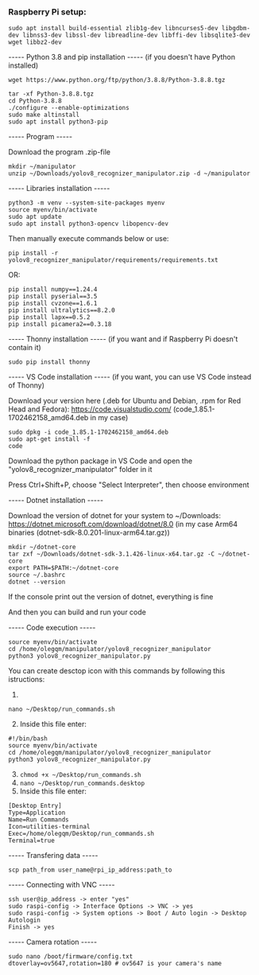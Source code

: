 ### Raspberry Pi setup:

```
sudo apt install build-essential zlib1g-dev libncurses5-dev libgdbm-dev libnss3-dev libssl-dev libreadline-dev libffi-dev libsqlite3-dev wget libbz2-dev
```

----- Python 3.8 and pip installation ----- (if you doesn't have Python installed)

```
wget https://www.python.org/ftp/python/3.8.8/Python-3.8.8.tgz
```

```
tar -xf Python-3.8.8.tgz
cd Python-3.8.8
./configure --enable-optimizations
sudo make altinstall
sudo apt install python3-pip
```

----- Program -----

Download the program .zip-file

```
mkdir ~/manipulator
unzip ~/Downloads/yolov8_recognizer_manipulator.zip -d ~/manipulator
```

----- Libraries installation -----

```
python3 -m venv --system-site-packages myenv
source myenv/bin/activate
sudo apt update
sudo apt install python3-opencv libopencv-dev
```

Then manually execute commands below or use:
```
pip install -r yolov8_recognizer_manipulator/requirements/requirements.txt
```

OR:

```
pip install numpy==1.24.4
pip install pyserial==3.5
pip install cvzone==1.6.1
pip install ultralytics==8.2.0
pip install lapx==0.5.2
pip install picamera2==0.3.18
```

----- Thonny installation ----- (if you want and if Raspberry Pi doesn't contain it)

```
sudo pip install thonny
```

----- VS Code installation ----- (if you want, you can use VS Code instead of Thonny)

Download your version here (.deb for Ubuntu and Debian, .rpm for Red Head and Fedora):
https://code.visualstudio.com/ (code_1.85.1-1702462158_amd64.deb in my case)

```
sudo dpkg -i code_1.85.1-1702462158_amd64.deb
sudo apt-get install -f
code
```

Download the python package in VS Code and open the "yolov8_recognizer_manipulator" folder in it

Press Ctrl+Shift+P, choose "Select Interpreter", then choose environment

----- Dotnet installation -----

Download the version of dotnet for your system to ~/Downloads: https://dotnet.microsoft.com/download/dotnet/8.0
(in my case Arm64 binaries (dotnet-sdk-8.0.201-linux-arm64.tar.gz))

```
mkdir ~/dotnet-core
tar zxf ~/Downloads/dotnet-sdk-3.1.426-linux-x64.tar.gz -C ~/dotnet-core
export PATH=$PATH:~/dotnet-core
source ~/.bashrc
dotnet --version
```

If the console print out the version of dotnet, everything is fine

And then you can build and run your code

----- Code execution -----

```
source myenv/bin/activate
cd /home/olegqm/manipulator/yolov8_recognizer_manipulator
python3 yolov8_recognizer_manipulator.py
```

You can create desctop icon with this commands by following this istructions:

1)
```
nano ~/Desktop/run_commands.sh
```
2) Inside this file enter:

```
#!/bin/bash
source myenv/bin/activate
cd /home/olegqm/manipulator/yolov8_recognizer_manipulator
python3 yolov8_recognizer_manipulator.py
```

3) ```chmod +x ~/Desktop/run_commands.sh```
4) ```nano ~/Desktop/run_commands.desktop```
5) Inside this file enter:

```
[Desktop Entry]
Type=Application
Name=Run Commands
Icon=utilities-terminal
Exec=/home/olegqm/Desktop/run_commands.sh
Terminal=true
```

----- Transfering data -----

```
scp path_from user_name@rpi_ip_address:path_to
```

----- Connecting with VNC -----

```
ssh user@ip_address -> enter "yes"
sudo raspi-config -> Interface Options -> VNC -> yes
sudo raspi-config -> System options -> Boot / Auto login -> Desktop Autologin
Finish -> yes
```

----- Camera rotation -----

```
sudo nano /boot/firmware/config.txt
dtoverlay=ov5647,rotation=180 # ov5647 is your camera's name
```
